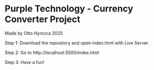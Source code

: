 # Purple Technology - Currency Converter Project

Made by Otto Hyncica 2025

Step 1:
Download the repository and open index.html with Live Server.

Step 2:
Go to http://localhost:5500/index.html

Step 3:
Have a fun!
